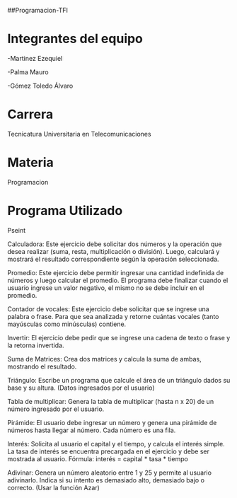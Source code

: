 ##Programacion-TFI

# Integrantes del equipo

-Martinez Ezequiel

-Palma Mauro

-Gómez Toledo Álvaro 

# Carrera

Tecnicatura Universitaria en Telecomunicaciones

# Materia

Programacion

# Programa Utilizado

Pseint



Calculadora:
Este ejercicio debe solicitar dos números y la operación que desea
realizar (suma, resta, multiplicación o división). Luego, calculará y
mostrará el resultado correspondiente según la operación seleccionada.

Promedio:
Este ejercicio debe permitir ingresar una cantidad indefinida de
números y luego calcular el promedio. El programa debe finalizar
cuando el usuario ingrese un valor negativo, el mismo no se debe
incluir en el promedio.

Contador de vocales:
Este ejercicio debe solicitar que se ingrese una palabra o frase.
Para que sea analizada y retorne cuántas vocales (tanto
mayúsculas como minúsculas) contiene.

Invertir:
El ejercicio debe pedir que se ingrese una cadena de texto o frase
y la retorna invertida.

Suma de Matrices:
Crea dos matrices y calcula la suma de ambas, mostrando el
resultado.

Triángulo:
Escribe un programa que calcule el área de un triángulo dados su
base y su altura. (Datos ingresados por el usuario)

Tabla de multiplicar:
Genera la tabla de multiplicar (hasta n x 20) de un número
ingresado por el usuario.

Pirámide:
El usuario debe ingresar un número y genera una pirámide de
números hasta llegar al número. Cada número es una fila.

Interés:
Solicita al usuario el capital y el tiempo, y calcula el interés simple.
La tasa de interés se encuentra precargada en el ejercicio y debe
ser mostrada al usuario.
Fórmula: interés = capital * tasa * tiempo

Adivinar:
Genera un número aleatorio entre 1 y 25 y permite al usuario
adivinarlo. Indica si su intento es demasiado alto, demasiado bajo
o correcto. (Usar la función Azar)
